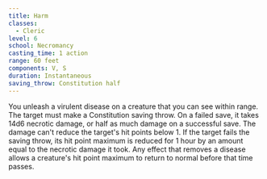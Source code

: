 ```yaml
---
title: Harm
classes:
  - Cleric
level: 6
school: Necromancy
casting_time: 1 action
range: 60 feet
components: V, S
duration: Instantaneous
saving_throw: Constitution half
---
```


You unleash a virulent disease on a creature that you can see within range. The target must make a Constitution saving throw. On a failed save, it takes 14d6 necrotic damage, or half as much damage on a successful save. The damage can't reduce the target's hit points below 1. If the target fails the saving throw, its hit point maximum is reduced for 1 hour by an amount equal to the necrotic damage it took. Any effect that removes a disease allows a creature's hit point maximum to return to normal before that time passes.
